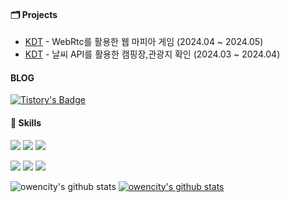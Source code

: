 #### 🗂️ Projects 
- [KDT](https://github.com/bamyanggang-project/bamyanggang-BE) - WebRtc를 활용한 웹 마피아 게임 (2024.04 ~ 2024.05)
- [KDT](https://github.com/followpaldo/followpaldo_project) -  날씨 API를 활용한 캠핑장,관광지 확인 (2024.03 ~ 2024.04)

#### BLOG
[![Tistory's Badge](https://github-readme-tistory-card.vercel.app/api/badge?name=owencity)](https://owencity.tistory.com/)


#### 🔨 Skills
<a target="_blank"><img src="https://img.shields.io/badge/Java-437291?style=for-the-badge&logo=openjdk&logoColor=white"/></a>
<a target="_blank"><img src="https://img.shields.io/badge/Spring-6DB33F?style=for-the-badge&logo=Spring&logoColor=white"/></a>
<a target="_blank"><img src="https://img.shields.io/badge/React-61DAFB?style=flat-square&logo=React&logoColor=black"/></a>

<a target="_blank"><img src="https://img.shields.io/badge/Spring Security-6DB33F?style=for-the-badge&logo=springsecurity&logoColor=white"/></a>
<a target="_blank"><img src="https://img.shields.io/badge/AWS-232F3E?style=for-the-badge&logo=AmazonAWS&logoColor=white"/></a>
<a target="_blank"><img src="https://img.shields.io/badge/MySQL-4479A1?style=for-the-badge&logo=mysql&logoColor=white"/></a>


![owencity's github stats](https://github-readme-stats.vercel.app/api?username=owencity&show_icons=true)
[![owencity's github stats](https://github-readme-stats.vercel.app/api/top-langs/?username=owencity&show_icons=true&hide_border=true&title_color=004386&icon_color=004386&layout=compact)](https://github.com/owencity)
